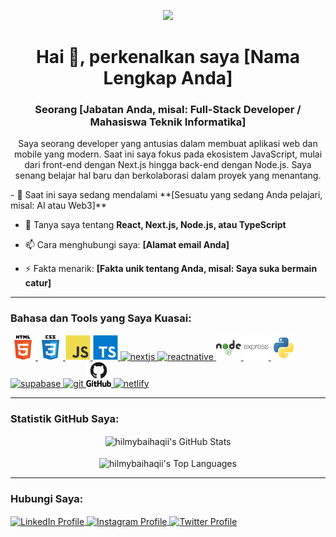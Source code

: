 <p align="center">
  <img src="https://media2.giphy.com/media/v1.Y2lkPTc5MGI3NjExOGtibGo5eHk3YzdkdnB4bWprOW43ZGU0anV4MzdjNDN6dHVwdHcycSZlcD12MV9pbnRlcm5hbF9naWZfYnlfaWQmY3Q9Zw/Cmr1OMJ2FN0B2/giphy.gif" width="300" />
</p>

<h1 align="center">Hai 👋, perkenalkan saya [Nama Lengkap Anda]</h1>
<h3 align="center">Seorang [Jabatan Anda, misal: Full-Stack Developer / Mahasiswa Teknik Informatika]</h3>

<p align="center">
  Saya seorang developer yang antusias dalam membuat aplikasi web dan mobile yang modern. Saat ini saya fokus pada ekosistem JavaScript, mulai dari front-end dengan Next.js hingga back-end dengan Node.js. Saya senang belajar hal baru dan berkolaborasi dalam proyek yang menantang.
</p>

<p align="left">
- 🌱 Saat ini saya sedang mendalami **[Sesuatu yang sedang Anda pelajari, misal: AI atau Web3]**

- 💬 Tanya saya tentang **React, Next.js, Node.js, atau TypeScript**

- 📫 Cara menghubungi saya: **[Alamat email Anda]**

- ⚡ Fakta menarik: **[Fakta unik tentang Anda, misal: Saya suka bermain catur]**
</p>

---

<h3 align="left">Bahasa dan Tools yang Saya Kuasai:</h3>
<p align="left">
  <a href="https://www.w3.org/html/" target="_blank" rel="noreferrer">
    <img src="https://raw.githubusercontent.com/devicons/devicon/master/icons/html5/html5-original-wordmark.svg" alt="html5" width="40" height="40"/>
  </a>
  <a href="https://www.w3schools.com/css/" target="_blank" rel="noreferrer">
    <img src="https://raw.githubusercontent.com/devicons/devicon/master/icons/css3/css3-original-wordmark.svg" alt="css3" width="40" height="40"/>
  </a>
  <a href="https://developer.mozilla.org/en-US/docs/Web/JavaScript" target="_blank" rel="noreferrer">
    <img src="https://raw.githubusercontent.com/devicons/devicon/master/icons/javascript/javascript-original.svg" alt="javascript" width="40" height="40"/>
  </a>
  <a href="https://www.typescriptlang.org/" target="_blank" rel="noreferrer">
    <img src="https://raw.githubusercontent.com/devicons/devicon/master/icons/typescript/typescript-original.svg" alt="typescript" width="40" height="40"/>
  </a>
  <a href="https://nextjs.org/" target="_blank" rel="noreferrer">
    <img src="https://cdn.worldvectorlogo.com/logos/nextjs-2.svg" alt="nextjs" width="40" height="40"/>
  </a>
   <a href="https://reactnative.dev/" target="_blank" rel="noreferrer">
    <img src="https://reactnative.dev/img/header_logo.svg" alt="reactnative" width="40" height="40"/>
  </a>
  <a href="https://nodejs.org" target="_blank" rel="noreferrer">
    <img src="https://raw.githubusercontent.com/devicons/devicon/master/icons/nodejs/nodejs-original-wordmark.svg" alt="nodejs" width="40" height="40"/>
  </a>
  <a href="https://expressjs.com" target="_blank" rel="noreferrer">
    <img src="https://raw.githubusercontent.com/devicons/devicon/master/icons/express/express-original-wordmark.svg" alt="express" width="40" height="40"/>
  </a>
  <a href="https://www.python.org" target="_blank" rel="noreferrer">
    <img src="https://raw.githubusercontent.com/devicons/devicon/master/icons/python/python-original.svg" alt="python" width="40" height="40"/>
  </a>
   <a href="https://supabase.com/" target="_blank" rel="noreferrer">
    <img src="https://www.vectorlogo.zone/logos/supabase/supabase-icon.svg" alt="supabase" width="40" height="40"/>
  </a>
  <a href="https://git-scm.com/" target="_blank" rel="noreferrer">
    <img src="https://www.vectorlogo.zone/logos/git-scm/git-scm-icon.svg" alt="git" width="40" height="40"/>
  </a>
  <a href="https://github.com/" target="_blank" rel="noreferrer">
    <img src="https://raw.githubusercontent.com/devicons/devicon/master/icons/github/github-original-wordmark.svg" alt="github" width="40" height="40"/>
  </a>
  <a href="https://www.netlify.com/" target="_blank" rel="noreferrer">
    <img src="https://www.vectorlogo.zone/logos/netlify/netlify-icon.svg" alt="netlify" width="40" height="40"/>
  </a>
</p>

---

<h3 align="left">Statistik GitHub Saya:</h3>
<p align="center">
  <img align="center" src="https://github-readme-stats.vercel.app/api?username=hilmybaihaqii&show_icons=true&locale=id&theme=radical&rank_icon=github" alt="hilmybaihaqii's GitHub Stats" />
  <br><br>
  <img align="center" src="https://github-readme-stats.vercel.app/api/top-langs?username=hilmybaihaqii&show_icons=true&locale=id&layout=compact&theme=radical" alt="hilmybaihaqii's Top Languages" />
</p>

---

<h3 align="left">Hubungi Saya:</h3>
<p align="left">
  <a href="https://linkedin.com/in/[username_linkedin_anda]" target="blank">
    <img align="center" src="https://raw.githubusercontent.com/rahuldkjain/github-profile-readme-generator/master/src/images/icons/Social/linked-in-alt.svg" alt="LinkedIn Profile" height="30" width="40" />
  </a>
  <a href="https://instagram.com/[username_instagram_anda]" target="blank">
    <img align="center" src="https://raw.githubusercontent.com/rahuldkjain/github-profile-readme-generator/master/src/images/icons/Social/instagram.svg" alt="Instagram Profile" height="30" width="40" />
  </a>
  <a href="https://twitter.com/[username_twitter_anda]" target="blank">
    <img align="center" src="https://raw.githubusercontent.com/rahuldkjain/github-profile-readme-generator/master/src/images/icons/Social/twitter.svg" alt="Twitter Profile" height="30" width="40" />
  </a>
</p>
